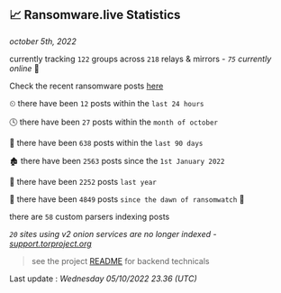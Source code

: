 
## 📈 Ransomware.live Statistics
_october 5th, 2022_

currently tracking `122` groups across `218` relays & mirrors - _`75` currently online_ 📡

Check the recent ransomware posts [here](https://www.ransomware.live/#/recentposts)


⏲ there have been `12` posts within the `last 24 hours`

🕓 there have been `27` posts within the `month of october`

📅 there have been `638` posts within the `last 90 days`

🏚 there have been `2563` posts since the `1st January 2022`

🚀 there have been `2252` posts `last year`

🦕 there have been `4849` posts `since the dawn of ransomwatch` 🐣

there are `58` custom parsers indexing posts

_`20` sites using v2 onion services are no longer indexed - [support.torproject.org](https://support.torproject.org/onionservices/v2-deprecation/)_

> see the project [README](https://github.com/jmousqueton/ransomwatch#readme) for backend technicals



Last update : _Wednesday 05/10/2022 23.36 (UTC)_

